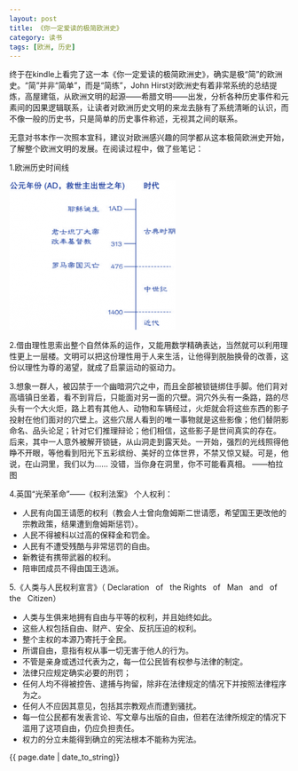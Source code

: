 ```yaml
---
layout: post
title: 《你一定爱读的极简欧洲史》
category: 读书
tags: [欧洲, 历史]
---
```



终于在kindle上看完了这一本《你一定爱读的极简欧洲史》，确实是极“简”的欧洲史。“简”并非“简单”，而是“简练”，John Hirst对欧洲史有着非常系统的总结提炼，高屋建瓴，从欧洲文明的起源——希腊文明——出发，分析各种历史事件和元素间的因果逻辑联系，让读者对欧洲历史文明的来龙去脉有了系统清晰的认识，而不像一般的历史书，只是简单的历史事件称述，无视其之间的联系。

无意对书本作一次照本宣科，建议对欧洲感兴趣的同学都从这本极简欧洲史开始，了解整个欧洲文明的发展。在阅读过程中，做了些笔记：


1.欧洲历史时间线

[![欧洲历史时间线](/assets/images/2013-10-21-History-Of-EU/eu_timeline.png)](/assets/images/2013-10-21-History-Of-EU/eu_timeline.png)


2.借由理性思索出整个自然体系的运作，又能用数学精确表达，当然就可以利用理性更上一层楼。文明可以把这份理性用于人来生活，让他得到脱胎换骨的改善，这份以理性为尊的渴望，就成了启蒙运动的驱动力。


3.想象一群人，被囚禁于一个幽暗洞穴之中，而且全部被锁链绑住手脚。他们背对高墙镇日坐着，看不到背后，只能面对另一面的穴壁。洞穴外头有一条路，路的尽头有一个大火炬，路上若有其他人、动物和车辆经过，火炬就会将这些东西的影子投射在他们面对的穴壁上。这些穴居人看到的唯一事物就是这些影像；他们替阴影命名、品头论足；针对它们推理辩论；他们相信，这些影子是世间真实的存在。
后来，其中一人意外被解开锁链，从山洞走到露天处。一开始，强烈的光线照得他睁不开眼，等他看到阳光下五彩缤纷、美好的立体世界，不禁又惊又疑。可是，他说，在山洞里，我们以为……
没错，当你身在洞里，你不可能看真相。
——柏拉图



4.英国“光荣革命”——《权利法案》
个人权利：

* 人民有向国王请愿的权利（教会人士曾向詹姆斯二世请愿，希望国王更改他的宗教政策，结果遭到詹姆斯惩罚）。
* 人民不得被科以过高的保释金和罚金。
* 人民有不遭受残酷与非常惩罚的自由。
* 新教徒有携带武器的权利。
* 陪审团成员不得由国王选派。




5.《人类与人民权利宣言》（ Declaration   of   the Rights   of   Man   and   of   the   Citizen）

* 人类与生俱来地拥有自由与平等的权利，并且始终如此。
* 这些人权包括自由、财产、安全、反抗压迫的权利。
* 整个主权的本源乃寄托于全民。
* 所谓自由，意指有权从事一切无害于他人的行为。
* 不管是亲身或透过代表为之，每一位公民皆有权参与法律的制定。
* 法律只应规定确实必要的刑罚；
* 任何人均不得被控告、逮捕与拘留，除非在法律规定的情况下并按照法律程序为之。
* 任何人不应因其意见，包括其宗教观点而遭到骚扰。
* 每一位公民都有发表言论、写文章与出版的自由，但若在法律所规定的情况下滥用了这项自由，仍应负担责任。
* 权力的分立未能得到确立的宪法根本不能称为宪法。


<p>{{ page.date | date_to_string}}</p>
